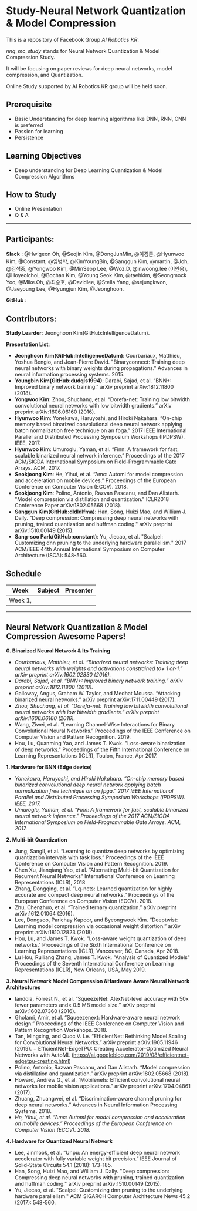# Study-Neural Network Quantization & Model Compression

This is a repository of Facebook Group *AI Robotics KR*.<br>

*nnq_mc_study* stands for Neural Network Quantization &amp; Model Compression Study.

It will be focusing on paper reviews for deep neural networks, model compression, and Quantization.

Online Study supported by AI Robotics KR group will be held soon.

## Prerequisite

- Basic Understanding for deep learning algorithms like DNN, RNN, CNN is preferred
- Passion for learning
- Persistence


## Learning Objectives

- Deep understanding for Deep Learning Quantization & Model Compression Algorithms


## How to Study

- Online Presentation
- Q & A

---
## Participants:

**Slack** : @Hwigeon Oh, @Seojin Kim, @DongJunMin, @이경준, @Hyunwoo Kim, @Constant, @임병학, @KimYoungBin, @Sanggun Kim, @martin, @Joh, @김석중, @Yongwoo Kim, @MinSeop Lee, @Woz.D, @inwoong.lee (이인웅), @Hoyeolchoi, @Bochan Kim, @Young Seok Kim, @taehkim, @Seongmock Yoo, @Mike.Oh, @최승호, @Davidlee, @Stella Yang, @sejungkwon, @Jaeyoung Lee, @Hyungjun Kim, @Jeonghoon.

**GitHub** : 

## Contributors:

**Study Learder**: Jeonghoon Kim(GitHub:IntelligenceDatum).

**Presentation List**:
 - **Jeonghoon Kim(GitHub:IntelligenceDatum)**: Courbariaux, Matthieu, Yoshua Bengio, and Jean-Pierre David. "Binaryconnect: Training deep neural networks with binary weights during propagations." Advances in neural information processing systems. 2015.
 - **Youngbin Kim(GitHub:dudqls1994)**: Darabi, Sajad, et al. “BNN+: Improved binary network training.” arXiv preprint arXiv:1812.11800 (2018). 
 - **Yongwoo Kim**: Zhou, Shuchang, et al. “Dorefa-net: Training low bitwidth convolutional neural networks with low bitwidth gradients.” arXiv preprint arXiv:1606.06160 (2016).
 - **Hyunwoo Kim**: Yonekawa, Haruyoshi, and Hiroki Nakahara. “On-chip memory based binarized convolutional deep neural network applying batch normalization free technique on an fpga.” 2017 IEEE International Parallel and Distributed Processing Symposium Workshops (IPDPSW). IEEE, 2017. 
 - **Hyunwoo Kim**: Umuroglu, Yaman, et al. “Finn: A framework for fast, scalable binarized neural network inference.” Proceedings of the 2017 ACM/SIGDA International Symposium on Field-Programmable Gate Arrays. ACM, 2017.
 - **Seokjoong Kim**: He, Yihui, et al. “Amc: Automl for model compression and acceleration on mobile devices.” Proceedings of the European Conference on Computer Vision (ECCV). 2018.
 - **Seokjoong Kim**: Polino, Antonio, Razvan Pascanu, and Dan Alistarh. "Model compression via distillation and quantization." ICLR2018 Conference Paper arXiv:1802.05668 (2018).
 - **Sanggun Kim(GitHub:dldldlfma)**: Han, Song, Huizi Mao, and William J. Dally. "Deep compression: Compressing deep neural networks with pruning, trained quantization and huffman coding." arXiv preprint arXiv:1510.00149 (2015).
 - **Sang-soo Park(GitHub:constant)**: Yu, Jiecao, et al. "Scalpel: Customizing dnn pruning to the underlying hardware parallelism." 2017 ACM/IEEE 44th Annual International Symposium on Computer Architecture (ISCA): 548-560.

## Schedule


| Week      | Subject  | Presenter |
| ------------ | --------- | :---: |
| Week 1,  | |  |

---

## Neural Network Quantization & Model Compression Awesome Papers!

**0. Binarized Neural Network & Its Training**
 - *Courbariaux, Matthieu, et al. “Binarized neural networks: Training deep neural networks with weights and activations constrained to+ 1 or-1.” arXiv preprint arXiv:1602.02830 (2016).*
 - *Darabi, Sajad, et al. “BNN+: Improved binary network training.” arXiv preprint arXiv:1812.11800 (2018).*
 - Galloway, Angus, Graham W. Taylor, and Medhat Moussa. “Attacking binarized neural networks.” arXiv preprint arXiv:1711.00449 (2017).
 - *Zhou, Shuchang, et al. “Dorefa-net: Training low bitwidth convolutional neural networks with low bitwidth gradients.” arXiv preprint arXiv:1606.06160 (2016).*  
 - Wang, Ziwei, et al. “Learning Channel-Wise Interactions for Binary Convolutional Neural Networks.” Proceedings of the IEEE Conference on Computer Vision and Pattern Recognition. 2019.
 - Hou, Lu, Quanming Yao, and James T. Kwok. "Loss-aware binarization of deep networks." Proceedings of the Fifth International Conference on Learning Representations (ICLR), Toulon, France, Apr 2017.

**1. Hardware for BNN (Edge device)**
 - *Yonekawa, Haruyoshi, and Hiroki Nakahara. “On-chip memory based binarized convolutional deep neural network applying batch normalization free technique on an fpga.” 2017 IEEE International Parallel and Distributed Processing Symposium Workshops (IPDPSW). IEEE, 2017.* 
 - *Umuroglu, Yaman, et al. “Finn: A framework for fast, scalable binarized neural network inference.” Proceedings of the 2017 ACM/SIGDA International Symposium on Field-Programmable Gate Arrays. ACM, 2017.*

**2. Multi-bit Quantization** 
 - Jung, Sangil, et al. “Learning to quantize deep networks by optimizing quantization intervals with task loss.” Proceedings of the IEEE Conference on Computer Vision and Pattern Recognition. 2019.
 -  Chen Xu, Jianqiang Yao, et al. “Alternating Multi-bit Quantization for Recurrent Neural Networks” International Conference on Learning Representations (ICLR), 2018
 - Zhang, Dongqing, et al. “Lq-nets: Learned quantization for highly accurate and compact deep neural networks.” Proceedings of the European Conference on Computer Vision (ECCV). 2018.
 - Zhu, Chenzhuo, et al. “Trained ternary quantization.” arXiv preprint arXiv:1612.01064 (2016).
 - Lee, Dongsoo, Parichay Kapoor, and Byeongwook Kim. “Deeptwist: Learning model compression via occasional weight distortion.” arXiv preprint arXiv:1810.12823 (2018).
 - Hou, Lu, and James T. Kwok. "Loss-aware weight quantization of deep networks." Proceedings of the Sixth International Conference on Learning Representations (ICLR), Vancouver, BC, Canada, Apr 2018.
 - Lu Hou, Ruiliang Zhang, James T. Kwok. "Analysis of Quantized Models" Proceedings of the Seventh International Conference on Learning Representations (ICLR), New Orleans, USA, May 2019.

**3. Neural Network Model Compression &Hardware Aware Neural Network Architectures**
 - Iandola, Forrest N., et al. “SqueezeNet: AlexNet-level accuracy with 50x fewer parameters and< 0.5 MB model size.” arXiv preprint arXiv:1602.07360 (2016).
 - Gholami, Amir, et al. “Squeezenext: Hardware-aware neural network design.” Proceedings of the IEEE Conference on Computer Vision and Pattern Recognition Workshops. 2018.
 - Tan, Mingxing, and Quoc V. Le. “EfficientNet: Rethinking Model Scaling for Convolutional Neural Networks.” arXiv preprint arXiv:1905.11946 (2019). + EfficientNet-EdgeTPU: Creating Accelerator-Optimized Neural Networks with AutoML (https://ai.googleblog.com/2019/08/efficientnet-edgetpu-creating.html)
 - Polino, Antonio, Razvan Pascanu, and Dan Alistarh. “Model compression via distillation and quantization.” arXiv preprint arXiv:1802.05668 (2018).
 - Howard, Andrew G., et al. “Mobilenets: Efficient convolutional neural networks for mobile vision applications.” arXiv preprint arXiv:1704.04861 (2017).
 - Zhuang, Zhuangwei, et al. “Discrimination-aware channel pruning for deep neural networks.” Advances in Neural Information Processing Systems. 2018.
 - *He, Yihui, et al. “Amc: Automl for model compression and acceleration on mobile devices.” Proceedings of the European Conference on Computer Vision (ECCV). 2018.*

**4. Hardware for Quantized Neural Network**
 - Lee, Jinmook, et al. “Unpu: An energy-efficient deep neural network accelerator with fully variable weight bit precision.” IEEE Journal of Solid-State Circuits 54.1 (2018): 173-185.
 - Han, Song, Huizi Mao, and William J. Dally. "Deep compression: Compressing deep neural networks with pruning, trained quantization and huffman coding." arXiv preprint arXiv:1510.00149 (2015).
 - Yu, Jiecao, et al. "Scalpel: Customizing dnn pruning to the underlying hardware parallelism." ACM SIGARCH Computer Architecture News 45.2 (2017): 548-560.
